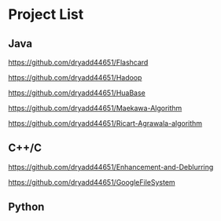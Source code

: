 <h1>Project List</h1>

<h2>Java</h2>


https://github.com/dryadd44651/Flashcard

https://github.com/dryadd44651/Hadoop

https://github.com/dryadd44651/HuaBase

https://github.com/dryadd44651/Maekawa-Algorithm

https://github.com/dryadd44651/Ricart-Agrawala-algorithm

<h2>C++/C</h2>


https://github.com/dryadd44651/Enhancement-and-Deblurring

https://github.com/dryadd44651/GoogleFileSystem


<h2>Python</h2>


